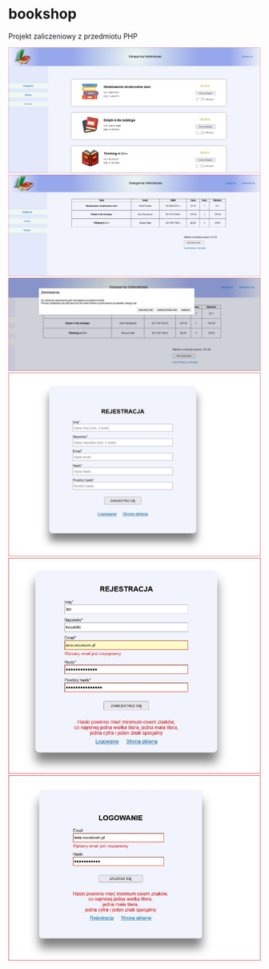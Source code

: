# bookshop
Projekt zaliczeniowy z przedmiotu PHP

  ![](projectImg/produkty.jpg)
  ![](projectImg/kosz1.jpg)
  ![](projectImg/kosz2.jpg)
  ![](projectImg/rejestracja2.jpg) 
  ![](projectImg/rejestracja1.jpg) 
  ![](projectImg/logowanie.jpg)    
